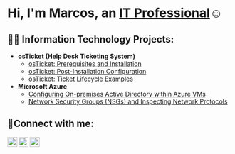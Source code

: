 <h1>Hi, I'm Marcos, an <a href="www.linkedin.com/in/marcos-marques-02859877">IT Professional</a>☺</h1>

<h2>👨‍💻 Information Technology Projects:</h2>

- <b>osTicket (Help Desk Ticketing System)</b>
  - [osTicket: Prerequisites and Installation](https://github.com/marcosjmarques/osticket-prereqs)
  - [osTicket: Post-Installation Configuration](https://github.com/marcosjmarques/post-install-config)
  - [osTicket: Ticket Lifecycle Examples](https://github.com/marcosjmarques/ticket-lifecycle)
- <b>Microsoft Azure</b>
  - [Configuring On-premises Active Directory within Azure VMs](https://github.com/marcosjmarques/configure-ad)
  - [Network Security Groups (NSGs) and Inspecting Network Protocols](https://github.com/marcosjmarques/azure-network-protocols)

<h2>🤳Connect with me:</h2>

[<img align="left" alt="Josh | Twitter" width="22px" src="https://cdn.jsdelivr.net/npm/simple-icons@v3/icons/twitter.svg" />][twitter]
[<img align="left" alt="Josh | LinkedIn" width="22px" src="https://cdn.jsdelivr.net/npm/simple-icons@v3/icons/linkedin.svg" />][linkedin]
[<img align="left" alt="Josh | Instagram" width="22px" src="https://cdn.jsdelivr.net/npm/simple-icons@v3/icons/instagram.svg" />][instagram]

[twitter]: https://twitter.com/Josh
[instagram]: https://www.instagram.com/Josh
[linkedin]: https://linkedin.com/in/Josh
